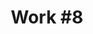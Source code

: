 ---
id_key: '15'
image: image_00043.jpg
thumbnail: thumb_image_00043.jpg
title: 'Work #8'
dimensions: 200 × 250
medium: Acrylic on canvas
work-year: '2017'
artist: Maisha Bowens  
notes: ephemeral nature of the human condition
galleries: apple
permalink: "/new/15.html"
layout: single-work
---